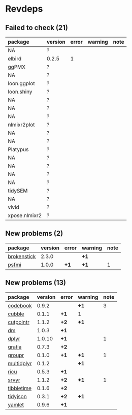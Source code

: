 # Revdeps

## Failed to check (21)

|package       |version |error |warning |note |
|:-------------|:-------|:-----|:-------|:----|
|NA            |?       |      |        |     |
|elbird        |0.2.5   |1     |        |     |
|ggPMX         |?       |      |        |     |
|NA            |?       |      |        |     |
|loon.ggplot   |?       |      |        |     |
|loon.shiny    |?       |      |        |     |
|NA            |?       |      |        |     |
|NA            |?       |      |        |     |
|NA            |?       |      |        |     |
|nlmixr2plot   |?       |      |        |     |
|NA            |?       |      |        |     |
|NA            |?       |      |        |     |
|Platypus      |?       |      |        |     |
|NA            |?       |      |        |     |
|NA            |?       |      |        |     |
|NA            |?       |      |        |     |
|NA            |?       |      |        |     |
|tidySEM       |?       |      |        |     |
|NA            |?       |      |        |     |
|vivid         |?       |      |        |     |
|xpose.nlmixr2 |?       |      |        |     |

## New problems (2)

|package     |version |error  |warning |note |
|:-----------|:-------|:------|:-------|:----|
|[brokenstick](problems.md#brokenstick)|2.3.0   |       |__+1__  |     |
|[psfmi](problems.md#psfmi)|1.0.0   |__+1__ |__+1__  |1    |

## New problems (13)

|package    |version |error  |warning |note |
|:----------|:-------|:------|:-------|:----|
|[codebook](problems.md#codebook)|0.9.2   |       |__+1__  |3    |
|[cubble](problems.md#cubble)|0.1.1   |__+1__ |1       |     |
|[cutpointr](problems.md#cutpointr)|1.1.2   |__+2__ |__+1__  |     |
|[dm](problems.md#dm)|1.0.3   |__+1__ |        |     |
|[dplyr](problems.md#dplyr)|1.0.10  |__+1__ |        |1    |
|[gratia](problems.md#gratia)|0.7.3   |__+2__ |        |     |
|[groupr](problems.md#groupr)|0.1.0   |__+1__ |__+1__  |1    |
|[multidplyr](problems.md#multidplyr)|0.1.2   |       |__+1__  |     |
|[ricu](problems.md#ricu)|0.5.3   |__+1__ |        |     |
|[srvyr](problems.md#srvyr)|1.1.2   |__+2__ |__+1__  |1    |
|[tibbletime](problems.md#tibbletime)|0.1.6   |__+2__ |        |     |
|[tidyjson](problems.md#tidyjson)|0.3.1   |__+2__ |__+1__  |     |
|[yamlet](problems.md#yamlet)|0.9.6   |__+1__ |        |     |


